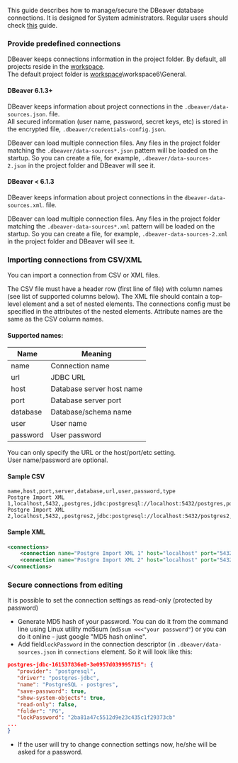 This guide describes how to manage/secure the DBeaver database connections.
It is designed for System administrators. Regular users should check [this](Connect-to-database) guide.

### Provide predefined connections
DBeaver keeps connections information in the project folder. By default, all projects reside in the [workspace](Workspace-Location).  
The default project folder is [workspace](Workspace-Location)\workspace6\General.  

#### DBeaver 6.1.3+
DBeaver keeps information about project connections in the `.dbeaver/data-sources.json`. file.  
All secured information (user name, password, secret keys, etc) is stored in the encrypted file, `.dbeaver/credentials-config.json`.  

DBeaver can load multiple connection files. Any files in the project folder matching the `.dbeaver/data-sources*.json` pattern will be loaded on the startup. So you can create a file, for example, `.dbeaver/data-sources-2.json` in the project folder and DBeaver will see it.

#### DBeaver < 6.1.3
DBeaver keeps information about project connections in the `dbeaver-data-sources.xml`. file.  

DBeaver can load multiple connection files. Any files in the project folder matching the `.dbeaver-data-sources*.xml` pattern will be loaded on the startup. So you can create a file, for example, `.dbeaver-data-sources-2.xml` in the project folder and DBeaver will see it.

### Importing connections from CSV/XML
You can import a connection from CSV or XML files.

The CSV file must have a header row (first line of file) with column names (see list of supported columns below).
The XML file should contain a top-level element and a set of nested elements. The connections config must be specified in the attributes of the nested elements. Attribute names are the same as the CSV column names.

#### Supported names:
| Name | Meaning |
-----------|-------------|
|name|Connection name|
|url|JDBC URL|
|host|Database server host name|
|port|Database server port|
|database|Database/schema name|
|user|User name|
|password|User password|
You can only specify the URL or the host/port/etc setting.  
User name/password are optional.

#### Sample CSV
```
name,host,port,server,database,url,user,password,type
Postgre Import XML 1,localhost,5432,,postgres,jdbc:postgresql://localhost:5432/postgres,postgres,postgres,dev
Postgre Import XML 2,localhost,5432,,postgres2,jdbc:postgresql://localhost:5432/postgres2,postgres2,postgres2,prod
```
#### Sample XML
```xml
<connections>
	<connection name="Postgre Import XML 1" host="localhost" port="5432" server="" database="postgres" url="jdbc:postgresql://localhost:5432/postgres" user="postgres" password="postgres" type="dev"/>
	<connection name="Postgre Import XML 2" host="localhost" port="5432" server="" database="postgres" url="jdbc:postgresql://localhost:5432/postgres2" user="postgres2" password="postgres2" type="prod"/>
</connections>
```

### Secure connections from editing
It is possible to set the connection settings as read-only (protected by password)
- Generate MD5 hash of your password. You can do it from the command line using Linux utility md5sum (`md5sum <<<"your password"`) or you can do it online - just google "MD5 hash online".
- Add field`lockPassword` in the connection descriptor (in `.dbeaver/data-sources.json` in `connections` element. So it will look like this:

```json
postgres-jdbc-161537836e8-3e0957d039995715": {
   "provider": "postgresql",
   "driver": "postgres-jdbc",
   "name": "PostgreSQL - postgres",
   "save-password": true,
   "show-system-objects": true,
   "read-only": false,
   "folder": "PG",
   "lockPassword": "2ba81a47c5512d9e23c435c1f29373cb"
...
}
```

- If the user will try to change connection settings now, he/she will be asked for a password.
